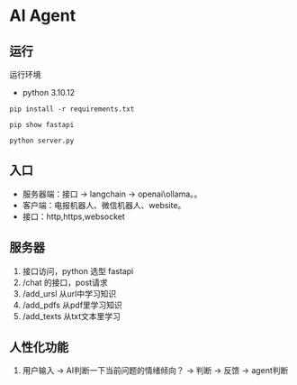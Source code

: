 # AI Agent

## 运行
运行环境
 - python 3.10.12
``` shell
pip install -r requirements.txt

pip show fastapi

python server.py
```

## 入口
- 服务器端：接口 -> langchain -> openai\ollama。。
- 客户端：电报机器人、微信机器人、website。
- 接口：http,https,websocket


## 服务器
1. 接口访问，python 选型 fastapi
2. /chat 的接口，post请求
3. /add_ursl 从url中学习知识
4. /add_pdfs 从pdf里学习知识
5. /add_texts 从txt文本里学习

## 人性化功能
1. 用户输入 -> AI判断一下当前问题的情绪倾向？ -> 判断 -> 反馈 -> agent判断


